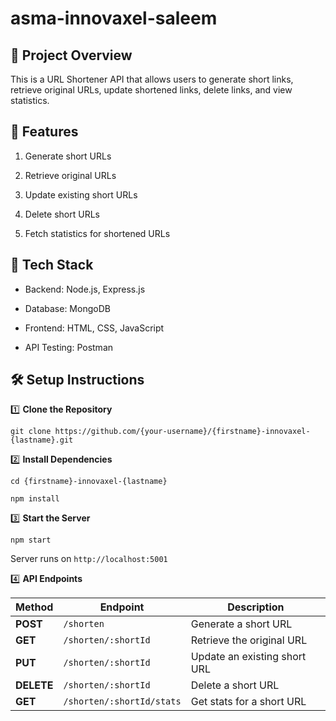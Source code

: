 # asma-innovaxel-saleem

## 📌 Project Overview

This is a URL Shortener API that allows users to generate short links, retrieve original URLs, update shortened links, delete links, and view statistics.

## 🚀 Features

1. Generate short URLs

2. Retrieve original URLs

3. Update existing short URLs

4. Delete short URLs

5. Fetch statistics for shortened URLs

## 🔧 Tech Stack

- Backend: Node.js, Express.js

- Database: MongoDB

- Frontend: HTML, CSS, JavaScript

- API Testing: Postman

## 🛠 Setup Instructions

1️⃣ **Clone the Repository**

`git clone https://github.com/{your-username}/{firstname}-innovaxel-{lastname}.git`

2️⃣ **Install Dependencies**

`cd {firstname}-innovaxel-{lastname}`

`npm install`

3️⃣ **Start the Server**

`npm start`

Server runs on `http://localhost:5001`

4️⃣ **API Endpoints**

| Method     | Endpoint                  | Description                  |
| ---------- | ------------------------- | ---------------------------- |
| **POST**   | `/shorten`                | Generate a short URL         |
| **GET**    | `/shorten/:shortId`       | Retrieve the original URL    |
| **PUT**    | `/shorten/:shortId`       | Update an existing short URL |
| **DELETE** | `/shorten/:shortId`       | Delete a short URL           |
| **GET**    | `/shorten/:shortId/stats` | Get stats for a short URL    |
